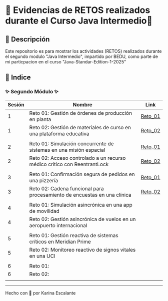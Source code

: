 # 🩷 Evidencias de RETOS realizados durante el Curso Java Intermedio🩷

## 🤍 Descripción
Este repositorio es para mostrar los actividades (RETOS) realizados durante el segundo modulo "Java Intermedio", impartido por BEDU, como parte de mi particpacion en el curso "Java-Standar-Edition-1-2025" 

## 🤍 Indice

###      ✨ Segundo Módulo ✨
| Sesión | Nombre | Link |
|---|---|---|
| 1 | Reto 01: Gestión de órdenes de producción en planta | [Reto_01](https://github.com/KatyE0/Curso_Java_Intermedio/tree/main/Segundo_Modulo/Sesion_01/Reto_01) |
| 1 | Reto 02: Gestión de materiales de curso en una plataforma educativa | [Reto_02](https://github.com/KatyE0/Curso_Java_Intermedio/tree/main/Segundo_Modulo/Sesion_01/Reto_02) |
||||
| 2 | Reto 01: Simulación concurrente de sistemas en una misión espacial | [Reto_01](https://github.com/KatyE0/Curso_Java_Intermedio/tree/main/Segundo_Modulo/Sesion_02/Reto_01) |
| 2 | Reto 02: Acceso controlado a un recurso médico crítico con ReentrantLock | [Reto_02](https://github.com/KatyE0/Curso_Java_Intermedio/tree/main/Segundo_Modulo/Sesion_02/Reto_02) |
||||
| 3 | Reto 01: Confirmación segura de pedidos en una pizzería | [Reto_01](https://github.com/KatyE0/Curso_Java_Intermedio/tree/main/Segundo_Modulo/Sesion_03/Reto_01) |
| 3 | Reto 02: Cadena funcional para procesamiento de encuestas en una clínica | [Reto_02](https://github.com/KatyE0/Curso_Java_Intermedio/tree/main/Segundo_Modulo/Sesion_03/Reto_02) |
||||
| 4 | Reto 01: Simulación asincrónica en una app de movilidad |  |
| 4 | Reto 02: Gestión asincrónica de vuelos en un aeropuerto internacional |  |
||||
| 5 | Reto 01: Gestión reactiva de sistemas críticos en Meridian Prime |  |
| 5 | Reto 02: Monitoreo reactivo de signos vitales en una UCI|  |
||||
| 6 | Reto 01: |  |
| 6 | Reto 02: |  |
||||

---
Hecho con 🤍 por Karina Escalante
